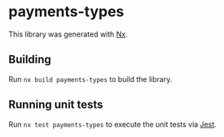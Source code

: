 # payments-types

This library was generated with [Nx](https://nx.dev).

## Building

Run `nx build payments-types` to build the library.

## Running unit tests

Run `nx test payments-types` to execute the unit tests via [Jest](https://jestjs.io).
